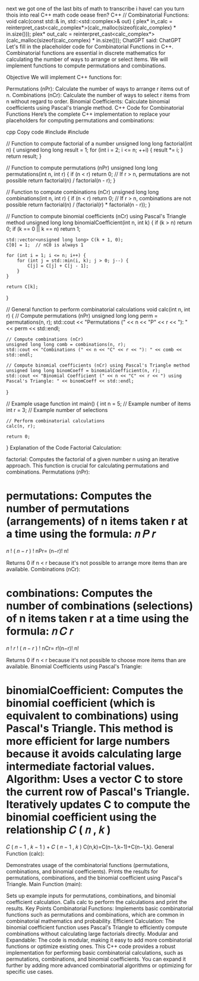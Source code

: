 next we got one of the last bits of math to transcribe i have! can you turn thois into real C++ math code oease fren?
C++
            //  Combinatorial Functions:
            void calc(const std::<double>& in, std::<std::complex<double>>& out) {
        plex* in_calc = reinterpret_cast<calc_complex*>(calc_malloc(sizeof(calc_complex) * in.size()));
        plex* out_calc = reinterpret_cast<calc_complex*>(calc_malloc(sizeof(calc_complex) * in.size()));
ChatGPT said:
ChatGPT
Let's fill in the placeholder code for Combinatorial Functions in C++. Combinatorial functions are essential in discrete mathematics for calculating the number of ways to arrange or select items. We will implement functions to compute permutations and combinations.

Objective
We will implement C++ functions for:

Permutations (nPr): Calculate the number of ways to arrange r items out of n.
Combinations (nCr): Calculate the number of ways to select r items from n without regard to order.
Binomial Coefficients: Calculate binomial coefficients using Pascal's triangle method.
C++ Code for Combinatorial Functions
Here’s the complete C++ implementation to replace your placeholders for computing permutations and combinations:

cpp
Copy code
#include <iostream>
#include <vector>

// Function to compute factorial of a number
unsigned long long factorial(int n) {
    unsigned long long result = 1;
    for (int i = 2; i <= n; ++i) {
        result *= i;
    }
    return result;
}

// Function to compute permutations (nPr)
unsigned long long permutations(int n, int r) {
    if (n < r) return 0;  // If r > n, permutations are not possible
    return factorial(n) / factorial(n - r);
}

// Function to compute combinations (nCr)
unsigned long long combinations(int n, int r) {
    if (n < r) return 0;  // If r > n, combinations are not possible
    return factorial(n) / (factorial(r) * factorial(n - r));
}

// Function to compute binomial coefficients (nCr) using Pascal's Triangle method
unsigned long long binomialCoefficient(int n, int k) {
    if (k > n) return 0;
    if (k == 0 || k == n) return 1;

    std::vector<unsigned long long> C(k + 1, 0);
    C[0] = 1;  // nC0 is always 1

    for (int i = 1; i <= n; i++) {
        for (int j = std::min(i, k); j > 0; j--) {
            C[j] = C[j] + C[j - 1];
        }
    }

    return C[k];
}

// General function to perform combinatorial calculations
void calc(int n, int r) {
    // Compute permutations (nPr)
    unsigned long long perm = permutations(n, r);
    std::cout << "Permutations (" << n << "P" << r << "): " << perm << std::endl;

    // Compute combinations (nCr)
    unsigned long long comb = combinations(n, r);
    std::cout << "Combinations (" << n << "C" << r << "): " << comb << std::endl;

    // Compute binomial coefficients (nCr) using Pascal's Triangle method
    unsigned long long binomCoeff = binomialCoefficient(n, r);
    std::cout << "Binomial Coefficient (" << n << "C" << r << ") using Pascal's Triangle: " << binomCoeff << std::endl;
}

// Example usage function
int main() {
    int n = 5;  // Example number of items
    int r = 3;  // Example number of selections

    // Perform combinatorial calculations
    calc(n, r);

    return 0;
}
Explanation of the Code
Factorial Calculation:

factorial: Computes the factorial of a given number n using an iterative approach. This function is crucial for calculating permutations and combinations.
Permutations (nPr):

permutations: Computes the number of permutations (arrangements) of n items taken r at a time using the formula:
𝑛
𝑃
𝑟
=
𝑛
!
(
𝑛
−
𝑟
)
!
nPr= 
(n−r)!
n!
​
 
Returns 0 if n < r because it's not possible to arrange more items than are available.
Combinations (nCr):

combinations: Computes the number of combinations (selections) of n items taken r at a time using the formula:
𝑛
𝐶
𝑟
=
𝑛
!
𝑟
!
(
𝑛
−
𝑟
)
!
nCr= 
r!(n−r)!
n!
​
 
Returns 0 if n < r because it's not possible to choose more items than are available.
Binomial Coefficients using Pascal's Triangle:

binomialCoefficient: Computes the binomial coefficient (which is equivalent to combinations) using Pascal's Triangle. This method is more efficient for large numbers because it avoids calculating large intermediate factorial values.
Algorithm:
Uses a vector C to store the current row of Pascal's Triangle.
Iteratively updates C to compute the binomial coefficient using the relationship 
𝐶
(
𝑛
,
𝑘
)
=
𝐶
(
𝑛
−
1
,
𝑘
−
1
)
+
𝐶
(
𝑛
−
1
,
𝑘
)
C(n,k)=C(n−1,k−1)+C(n−1,k).
General Function (calc):

Demonstrates usage of the combinatorial functions (permutations, combinations, and binomial coefficients).
Prints the results for permutations, combinations, and the binomial coefficient using Pascal's Triangle.
Main Function (main):

Sets up example inputs for permutations, combinations, and binomial coefficient calculation.
Calls calc to perform the calculations and print the results.
Key Points
Combinatorial Functions: Implements basic combinatorial functions such as permutations and combinations, which are common in combinatorial mathematics and probability.
Efficient Calculation: The binomial coefficient function uses Pascal's Triangle to efficiently compute combinations without calculating large factorials directly.
Modular and Expandable: The code is modular, making it easy to add more combinatorial functions or optimize existing ones.
This C++ code provides a robust implementation for performing basic combinatorial calculations, such as permutations, combinations, and binomial coefficients. You can expand it further by adding more advanced combinatorial algorithms or optimizing for specific use cases.